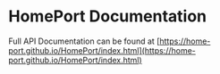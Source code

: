 # HomePort Documentation

Full API Documentation can be found at [https://home-port.github.io/HomePort/index.html](https://home-port.github.io/HomePort/index.html)
